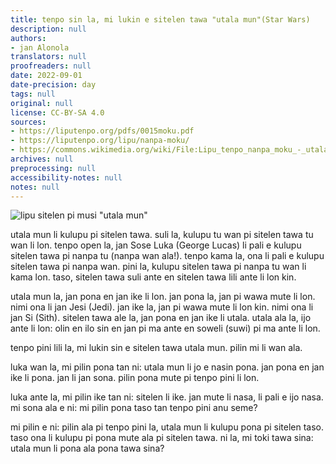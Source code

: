 ```yaml
---
title: tenpo sin la, mi lukin e sitelen tawa "utala mun"(Star Wars)
description: null
authors:
- jan Alonola
translators: null
proofreaders: null
date: 2022-09-01
date-precision: day
tags: null
original: null
license: CC-BY-SA 4.0
sources:
- https://liputenpo.org/pdfs/0015moku.pdf
- https://liputenpo.org/lipu/nanpa-moku/
- https://commons.wikimedia.org/wiki/File:Lipu_tenpo_nanpa_moku_-_utala_mun.png
archives: null
preprocessing: null
accessibility-notes: null
notes: null
---
```


![lipu sitelen pi musi "utala mun"](https://upload.wikimedia.org/wikipedia/commons/5/59/Lipu_tenpo_nanpa_moku_-_utala_mun.png)

utala mun li kulupu pi sitelen tawa. suli la, kulupu tu wan pi sitelen tawa tu wan li lon. tenpo open la, jan Sose Luka (George Lucas) li pali e kulupu sitelen tawa pi nanpa tu (nanpa wan ala!). tenpo kama la, ona li pali e kulupu sitelen tawa pi nanpa wan. pini la, kulupu sitelen tawa pi nanpa tu wan li kama lon. taso, sitelen tawa suli ante en sitelen tawa lili ante li lon kin.

utala mun la, jan pona en jan ike li lon. jan pona la, jan pi wawa mute li lon. nimi ona li jan Jesi (Jedi). jan ike la, jan pi wawa mute li lon kin. nimi ona li jan Si (Sith). sitelen tawa ale la, jan pona en jan ike li utala. utala ala la, ijo ante li lon: olin en ilo sin en jan pi ma ante en soweli (suwi) pi ma ante li lon.

tenpo pini lili la, mi lukin sin e sitelen tawa utala mun. pilin mi li wan ala.

luka wan la, mi pilin pona tan ni: utala mun li jo e nasin pona. jan pona en jan ike li pona. jan li jan sona. pilin pona mute pi tenpo pini li lon.

luka ante la, mi pilin ike tan ni: sitelen li ike. jan mute li nasa, li pali e ijo nasa. mi sona ala e ni: mi pilin pona taso tan tenpo pini anu seme?

mi pilin e ni: pilin ala pi tenpo pini la, utala mun li kulupu pona pi sitelen taso. taso ona li kulupu pi pona mute ala pi sitelen tawa. ni la, mi toki tawa sina: utala mun li pona ala pona tawa sina?